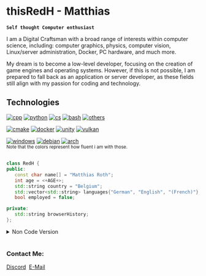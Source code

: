 # thisRedH - Matthias

**`Self thought Computer enthusiast`**

I am a Digital Craftsman with a broad range of interests within computer science, including: computer graphics, physics, computer vision, Linux/server administration, Docker, PC hardware, and much more.

My dream is to become a low-level developer, focusing on the creation of game engines and operating systems. However, if this is not possible, I am prepared to fall back as an application or server developer, as these fields still align with my passion for coding and technology.

## Technologies

[![cpp](https://img.shields.io/badge/Language-C%2B%2B-green?logo=cplusplus&logoColor=white&style=flat)](https://cplusplus.com)
[![python](https://img.shields.io/badge/Language-Python-green?logo=Python&logoColor=white&style=flat)](https://www.python.org)
[![cs](https://img.shields.io/badge/Language-C%23-orange?logo=csharp&logoColor=white&style=flat)](https://learn.microsoft.com/en-us/dotnet/csharp/)
[![bash](https://img.shields.io/badge/Language-Bash-orange?logo=GNU%20Bash&logoColor=white&style=flat)](https://www.gnu.org/software/bash/)
[![others](https://img.shields.io/badge/Language-Others-red?style=flat)](#)

[![cmake](https://img.shields.io/badge/Build%20Bystem-CMake-green?logo=cmake&logoColor=white&style=flat)](https://cmake.org)
[![docker](https://img.shields.io/badge/Container-Docker-green?logo=docker&logoColor=white&style=flat)](https://hub.docker.com/u/thisredh)
[![unity](https://img.shields.io/badge/Engine-Unity-orange?logo=unity&logoColor=white&style=flat)](https://www.unity.com)
[![vulkan](https://img.shields.io/badge/API-Vulkan-red?logo=vulkan&logoColor=white&style=flat)](https://www.vulkan.org)

[![windows](https://img.shields.io/badge/OS-Windows%2010-green?logo=windows&logoColor=white&style=flat)](https://www.wikipedia.org/wiki/Microsoft_Windows_10)
[![debian](https://img.shields.io/badge/OS-Debian%2FUbuntu-green?logo=ubuntu&logoColor=white&style=flat)](https://ubuntu.com)
[![arch](https://img.shields.io/badge/OS-Arch%2FManjaro-orange?logo=manjaro&logoColor=white&style=flat)](https://manjaro.org)
</br><sub>Note that the colors represent how fluent i am with those.</sub>

##
```cpp
class RedH {
public:
   const char name[] = "Matthias Roth";
   int age = <+AGE+>;
   std::string country = "Belgium";
   std::vector<std::string> languages{"German", "English", "(French)"};
   bool employed = false;

private:
   std::string browserHistory;
};
```

<details><summary>Non Code Version</summary>
	&emsp;&emsp;Name: Matthias Roth<br>
	&emsp;&emsp;Age: <+AGE+><br>
	&emsp;&emsp;Country: Belgium<br>
	&emsp;&emsp;Languages: German, English, (French)<br>
	&emsp;&emsp;Employed: No
</details>

#

<h3>Contact Me:</h3>
<a href="https://discordapp.com/users/1048765572109832252">Discord</a>&nbsp;
<a href="mailto:redh.the.dev@gmail.com">E-Mail</a>

<!-- ![thisRedH's top langs](https://github-readme-stats.vercel.app/api/top-langs/?username=thisRedH&theme=dracula&hide_border=false&include_all_commits=true&count_private=true&layout=compact) -->
